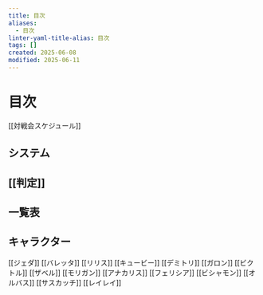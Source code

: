 ```yaml
---
title: 目次
aliases:
  - 目次
linter-yaml-title-alias: 目次
tags: []
created: 2025-06-08
modified: 2025-06-11
---
```


# 目次
[[対戦会スケジュール]]

## システム
## [[判定]]

## 一覧表

## キャラクター
[[ジェダ]]
[[バレッタ]]
[[リリス]]
[[キュービー]]
[[デミトリ]]
[[ガロン]]
[[ビクトル]]
[[ザベル]]
[[モリガン]]
[[アナカリス]]
[[フェリシア]]
[[ビシャモン]]
[[オルバス]]
[[サスカッチ]]
[[レイレイ]]
